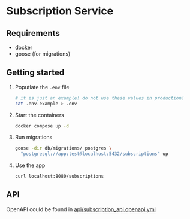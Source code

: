 # Subscription Service

## Requirements

* docker
* goose (for migrations)

## Getting started

1. Poputlate the `.env` file
   ```sh
   # it is just an example! do not use these values in production!
   cat .env.example > .env
   ```
1. Start the containers
   ```sh
   docker compose up -d
   ```
1. Run migrations
   ```sh
   goose -dir db/migrations/ postgres \
     "postgresql://app:test@localhost:5432/subscriptions" up
   ```
1. Use the app
   ```sh
   curl localhost:8080/subscriptions
   ```

## API

OpenAPI could be found in
[api/subscription_api.openapi.yml](api/subscription_api.openapi.yml)